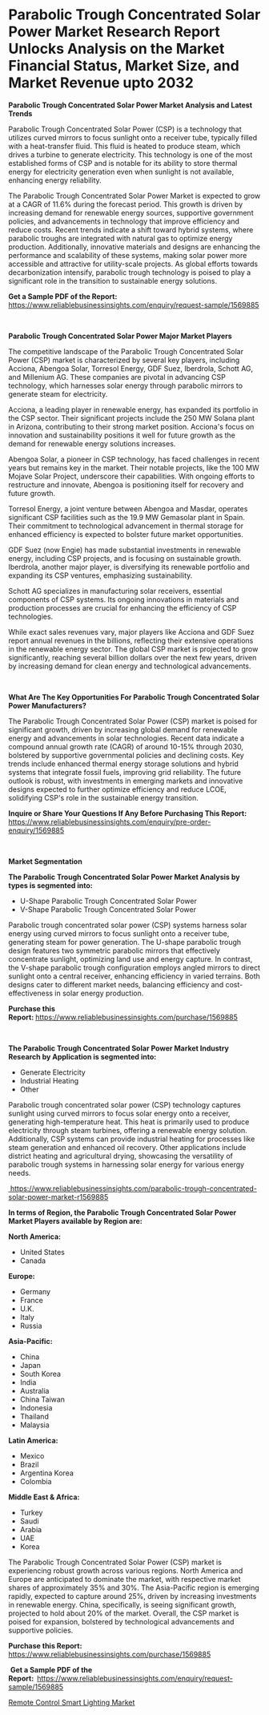 <p><h1>Parabolic Trough Concentrated Solar Power Market Research Report Unlocks Analysis on the Market Financial Status, Market Size, and Market Revenue upto 2032</h1></p><p><strong>Parabolic Trough Concentrated Solar Power Market Analysis and Latest Trends</strong></p>
<p><p>Parabolic Trough Concentrated Solar Power (CSP) is a technology that utilizes curved mirrors to focus sunlight onto a receiver tube, typically filled with a heat-transfer fluid. This fluid is heated to produce steam, which drives a turbine to generate electricity. This technology is one of the most established forms of CSP and is notable for its ability to store thermal energy for electricity generation even when sunlight is not available, enhancing energy reliability.</p><p>The Parabolic Trough Concentrated Solar Power Market is expected to grow at a CAGR of 11.6% during the forecast period. This growth is driven by increasing demand for renewable energy sources, supportive government policies, and advancements in technology that improve efficiency and reduce costs. Recent trends indicate a shift toward hybrid systems, where parabolic troughs are integrated with natural gas to optimize energy production. Additionally, innovative materials and designs are enhancing the performance and scalability of these systems, making solar power more accessible and attractive for utility-scale projects. As global efforts towards decarbonization intensify, parabolic trough technology is poised to play a significant role in the transition to sustainable energy solutions.</p></p>
<p><strong>Get a Sample PDF of the Report:&nbsp;</strong> <a href="https://www.reliablebusinessinsights.com/enquiry/request-sample/1569885?utm_campaign=3035&utm_medium=2&utm_source=Github&utm_content=ia&utm_term=25032025&utm_id=parabolic-trough-concentrated-solar-power">https://www.reliablebusinessinsights.com/enquiry/request-sample/1569885</a></p>
<p>&nbsp;</p>
<p><strong>Parabolic Trough Concentrated Solar Power Major Market Players</strong></p>
<p><p>The competitive landscape of the Parabolic Trough Concentrated Solar Power (CSP) market is characterized by several key players, including Acciona, Abengoa Solar, Torresol Energy, GDF Suez, Iberdrola, Schott AG, and Millenium AG. These companies are pivotal in advancing CSP technology, which harnesses solar energy through parabolic mirrors to generate steam for electricity.</p><p>Acciona, a leading player in renewable energy, has expanded its portfolio in the CSP sector. Their significant projects include the 250 MW Solana plant in Arizona, contributing to their strong market position. Acciona's focus on innovation and sustainability positions it well for future growth as the demand for renewable energy solutions increases.</p><p>Abengoa Solar, a pioneer in CSP technology, has faced challenges in recent years but remains key in the market. Their notable projects, like the 100 MW Mojave Solar Project, underscore their capabilities. With ongoing efforts to restructure and innovate, Abengoa is positioning itself for recovery and future growth.</p><p>Torresol Energy, a joint venture between Abengoa and Masdar, operates significant CSP facilities such as the 19.9 MW Gemasolar plant in Spain. Their commitment to technological advancement in thermal storage for enhanced efficiency is expected to bolster future market opportunities.</p><p>GDF Suez (now Engie) has made substantial investments in renewable energy, including CSP projects, and is focusing on sustainable growth. Iberdrola, another major player, is diversifying its renewable portfolio and expanding its CSP ventures, emphasizing sustainability.</p><p>Schott AG specializes in manufacturing solar receivers, essential components of CSP systems. Its ongoing innovations in materials and production processes are crucial for enhancing the efficiency of CSP technologies.</p><p>While exact sales revenues vary, major players like Acciona and GDF Suez report annual revenues in the billions, reflecting their extensive operations in the renewable energy sector. The global CSP market is projected to grow significantly, reaching several billion dollars over the next few years, driven by increasing demand for clean energy and technological advancements.</p></p>
<p>&nbsp;</p>
<p><strong>What Are The Key Opportunities For Parabolic Trough Concentrated Solar Power Manufacturers?</strong></p>
<p><p>The Parabolic Trough Concentrated Solar Power (CSP) market is poised for significant growth, driven by increasing global demand for renewable energy and advancements in solar technologies. Recent data indicate a compound annual growth rate (CAGR) of around 10-15% through 2030, bolstered by supportive governmental policies and declining costs. Key trends include enhanced thermal energy storage solutions and hybrid systems that integrate fossil fuels, improving grid reliability. The future outlook is robust, with investments in emerging markets and innovative designs expected to further optimize efficiency and reduce LCOE, solidifying CSP's role in the sustainable energy transition.</p></p>
<p><strong>Inquire or Share Your Questions If Any Before Purchasing This Report:</strong> <a href="https://www.reliablebusinessinsights.com/enquiry/pre-order-enquiry/1569885?utm_campaign=3035&utm_medium=2&utm_source=Github&utm_content=ia&utm_term=25032025&utm_id=parabolic-trough-concentrated-solar-power">https://www.reliablebusinessinsights.com/enquiry/pre-order-enquiry/1569885</a></p>
<p>&nbsp;</p>
<p><strong>Market Segmentation</strong></p>
<p><strong>The Parabolic Trough Concentrated Solar Power Market Analysis by types is segmented into:</strong></p>
<p><ul><li>U-Shape Parabolic Trough Concentrated Solar Power</li><li>V-Shape Parabolic Trough Concentrated Solar Power</li></ul></p>
<p><p>Parabolic trough concentrated solar power (CSP) systems harness solar energy using curved mirrors to focus sunlight onto a receiver tube, generating steam for power generation. The U-shape parabolic trough design features two symmetric parabolic mirrors that effectively concentrate sunlight, optimizing land use and energy capture. In contrast, the V-shape parabolic trough configuration employs angled mirrors to direct sunlight onto a central receiver, enhancing efficiency in varied terrains. Both designs cater to different market needs, balancing efficiency and cost-effectiveness in solar energy production.</p></p>
<p><strong>Purchase this Report:&nbsp;</strong><a href="https://www.reliablebusinessinsights.com/purchase/1569885?utm_campaign=3035&utm_medium=2&utm_source=Github&utm_content=ia&utm_term=25032025&utm_id=parabolic-trough-concentrated-solar-power">https://www.reliablebusinessinsights.com/purchase/1569885</a></p>
<p>&nbsp;</p>
<p><strong>The Parabolic Trough Concentrated Solar Power Market Industry Research by Application is segmented into:</strong></p>
<p><ul><li>Generate Electricity</li><li>Industrial Heating</li><li>Other</li></ul></p>
<p><p>Parabolic trough concentrated solar power (CSP) technology captures sunlight using curved mirrors to focus solar energy onto a receiver, generating high-temperature heat. This heat is primarily used to produce electricity through steam turbines, offering a renewable energy solution. Additionally, CSP systems can provide industrial heating for processes like steam generation and enhanced oil recovery. Other applications include district heating and agricultural drying, showcasing the versatility of parabolic trough systems in harnessing solar energy for various energy needs.</p></p>
<p><a href="https://www.reliablebusinessinsights.com/parabolic-trough-concentrated-solar-power-market-r1569885?utm_campaign=3035&utm_medium=2&utm_source=Github&utm_content=ia&utm_term=25032025&utm_id=parabolic-trough-concentrated-solar-power">&nbsp;https://www.reliablebusinessinsights.com/parabolic-trough-concentrated-solar-power-market-r1569885</a></p>
<p><strong>In terms of Region, the Parabolic Trough Concentrated Solar Power Market Players available by Region are:</strong></p>
<p>
    <p> <strong> North America: </strong>
        <ul>
            <li>United States</li>
            <li>Canada</li>
        </ul>
        </p> 
    <p> <strong> Europe: </strong>
        <ul>
            <li>Germany</li>
            <li>France</li>
            <li>U.K.</li>
            <li>Italy</li>
            <li>Russia</li>
        </ul>
        </p> 
    <p> <strong> Asia-Pacific: </strong>
        <ul>
            <li>China</li>
            <li>Japan</li>
            <li>South Korea</li>
            <li>India</li>
            <li>Australia</li>
            <li>China Taiwan</li>
            <li>Indonesia</li>
            <li>Thailand</li>
            <li>Malaysia</li>
        </ul>
        </p> 
    <p> <strong> Latin America: </strong>
        <ul>
            <li>Mexico</li>
            <li>Brazil</li>
            <li>Argentina Korea</li>
            <li>Colombia</li>
        </ul>
        </p> 
    <p> <strong> Middle East & Africa: </strong>
        <ul>
            <li>Turkey</li>
            <li>Saudi</li>
            <li>Arabia</li>
            <li>UAE</li>
            <li>Korea</li>
        </ul>
    </p>
    </p>
<p><p>The Parabolic Trough Concentrated Solar Power (CSP) market is experiencing robust growth across various regions. North America and Europe are anticipated to dominate the market, with respective market shares of approximately 35% and 30%. The Asia-Pacific region is emerging rapidly, expected to capture around 25%, driven by increasing investments in renewable energy. China, specifically, is seeing significant growth, projected to hold about 20% of the market. Overall, the CSP market is poised for expansion, bolstered by technological advancements and supportive policies.</p></p>
<p><strong>Purchase this Report: </strong><a href="https://www.reliablebusinessinsights.com/purchase/1569885?utm_campaign=3035&utm_medium=2&utm_source=Github&utm_content=ia&utm_term=25032025&utm_id=parabolic-trough-concentrated-solar-power">https://www.reliablebusinessinsights.com/purchase/1569885</a></p>
<p>&nbsp;<strong>Get a Sample PDF of the Report:&nbsp;&nbsp;</strong><a href="https://www.reliablebusinessinsights.com/enquiry/request-sample/1569885?utm_campaign=3035&utm_medium=2&utm_source=Github&utm_content=ia&utm_term=25032025&utm_id=parabolic-trough-concentrated-solar-power">https://www.reliablebusinessinsights.com/enquiry/request-sample/1569885</a></p>
<p><strong></strong></p>
<p><p><a href="https://github.com/beroxiluwaya/Market-Research-Report-List-1/blob/main/remote-control-smart-lighting-market.md?utm_campaign=3035&utm_medium=2&utm_source=Github&utm_content=ia&utm_term=25032025&utm_id=parabolic-trough-concentrated-solar-power">Remote Control Smart Lighting Market</a></p></p>